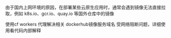 由于国内上网环境的原因，在部署某些云原生应用时，通常会遇到镜像无法直接拉取，例如 k8s.io、gcr.io、quay.io 等国外仓库中的镜像

使用cf workers 代理解决相关 dockerhub镜像服务域名 受网络阻断问题，详细使用看代码内部解释
